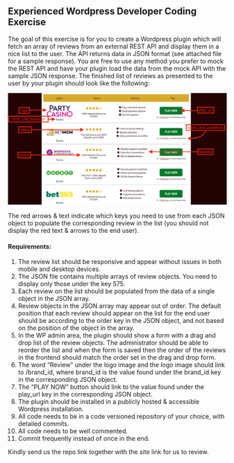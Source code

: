 ## Experienced Wordpress Developer Coding Exercise

The goal of this exercise is for you to create a Wordpress plugin which will fetch an array of reviews
from an external REST API and display them in a nice list to the user.
The API returns data in JSON format (see attached file for a sample response).
You are free to use any method you prefer to mock the REST API and have your plugin load the data
from the mock API with the sample JSON response.
The finished list of reviews as presented to the user by your plugin should look like the following:

![Alt text](mockup.png "Mockup")

The red arrows & text indicate which keys you need to use from each JSON object to populate the
corresponding review in the list (you should not display the red text & arrows to the end user).

#### Requirements:
1. The review list should be responsive and appear without issues in both mobile and desktop
devices.
2. The JSON file contains multiple arrays of review objects. You need to display only those
under the key 575.
3. Each review on the list should be populated from the data of a single object in the JSON
array.
4. Review objects in the JSON array may appear out of order. The default position that each
review should appear on the list for the end user should be according to the order key in
the JSON object, and not based on the position of the object in the array.
5. In the WP admin area, the plugin should show a form with a drag and drop list of the review
objects. The administrator should be able to reorder the list and when the form is saved
then the order of the reviews in the frontend should match the order set in the drag and
drop form.
6. The word “Review” under the logo image and the logo image should link to /brand_id,
where brand_id is the value found under the brand_id key in the corresponding JSON
object.
7. The “PLAY NOW” button should link to the value found under the play_url key in the
corresponding JSON object.
8. The plugin should be installed in a publicly hosted & accessible Wordpress installation.
9. All code needs to be in a code versioned repository of your choice, with detailed commits.
10. All code needs to be well commented.
11. Commit frequently instead of once in the end.

Kindly send us the repo link together with the site link for us to review.
